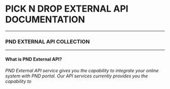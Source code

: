 # PICK N DROP EXTERNAL API DOCUMENTATION #
--------------------------------------------
### PND EXTERNAL API COLLECTION ###
--------------------------------------------
<h4>What is PND External API? <h4> 

###### PND External API service gives you the capability to integrate your online system with PND portal. Our API services currently provides you the capability to #####